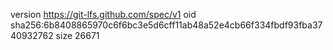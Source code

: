 version https://git-lfs.github.com/spec/v1
oid sha256:6b8408865970c6f6bc3e5d6cff11ab48a52e4cb66f334fbdf93fba3740932762
size 26671
